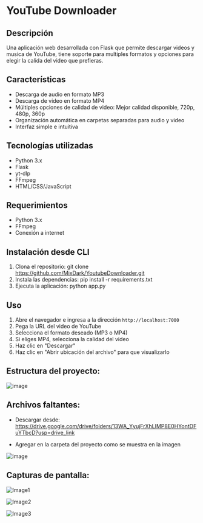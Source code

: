 # YouTube Downloader

## Descripción
Una aplicación web desarrollada con Flask que permite descargar videos y musica de YouTube, tiene soporte para multiples formatos y opciones para elegir la calida del video que prefieras.

## Características
- Descarga de audio en formato MP3
- Descarga de video en formato MP4
- Múltiples opciones de calidad de video: Mejor calidad disponible, 720p, 480p, 360p
- Organización automática en carpetas separadas para audio y video
- Interfaz simple e intuitiva

## Tecnologías utilizadas
- Python 3.x
- Flask
- yt-dlp
- FFmpeg
- HTML/CSS/JavaScript

## Requerimientos
- Python 3.x 
- FFmpeg
- Conexión a internet

## Instalación desde CLI
1. Clona el repositorio: 
git clone https://github.com/MixDark/YoutubeDownloader.git
2. Instala las dependencias:
pip install -r requirements.txt
3. Ejecuta la aplicación:
python app.py

## Uso
1. Abre el navegador e ingresa a la dirección `http://localhost:7000`
2. Pega la URL del video de YouTube
3. Selecciona el formato deseado (MP3 o MP4)
4. Si eliges MP4, selecciona la calidad del video
5. Haz clic en "Descargar"
6. Haz clic en "Abrir ubicación del archivo" para que visualizarlo

## Estructura del proyecto:

![image](https://github.com/user-attachments/assets/ed40ae8b-a55d-42d3-9cfa-3a4ea66e8ee4)


## Archivos faltantes: 
- Descargar desde: https://drive.google.com/drive/folders/13WA_YyujFrXhLIMP8E0HYontDFuYTbcD?usp=drive_link

 - Agregar  en la carpeta del proyecto como se muestra en la imagen

![image](https://github.com/user-attachments/assets/247ed34a-e3bb-4953-b221-9237c5aea916)


## Capturas de pantalla:
![Image1](https://github.com/user-attachments/assets/a9f0fb38-2e08-4784-b12e-aafa9063c1b4)

![Image2](https://github.com/user-attachments/assets/ba5b1ca0-3896-48a9-aa17-15d1a6dbc05e)

![Image3](https://github.com/user-attachments/assets/fad30b4a-912a-48a9-a3c5-894f6bd0d47b)
